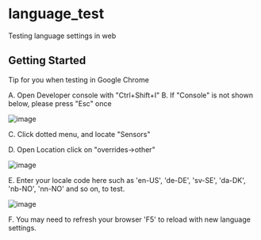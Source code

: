 # language_test

Testing language settings in  web

## Getting Started

Tip for you when testing in Google Chrome

A. Open Developer console with "Ctrl+Shift+I"
B. If "Console" is not shown below, please press "Esc" once

![image](https://user-images.githubusercontent.com/11217296/229809058-517d035b-0fa3-49cf-aef0-b3df3b08b4af.png)


C. Click dotted menu, and locate "Sensors"


D. Open Location click on "overrides->other"


![image](https://user-images.githubusercontent.com/11217296/229809568-066ff113-0bdd-4852-8276-53d3604947b8.png)



E. Enter your locale code here such as 'en-US', 'de-DE', 'sv-SE', 'da-DK', 'nb-NO', 'nn-NO' and so on, to test.


![image](https://user-images.githubusercontent.com/11217296/229810752-24b20ad2-579e-4f92-8569-f375f8fc17be.png)


F. You may need to refresh your browser 'F5' to reload with new language settings.
